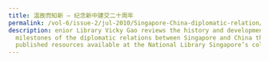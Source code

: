 ```yaml
---
title: 温故而知新 – 纪念新中建交二十周年
permalink: /vol-6/issue-2/jul-2010/Singapore-China-diplomatic-relation/
description: enior Library Vicky Gao reviews the history and developmental
  milestones of the diplomatic relations between Singapore and China through
  published resources available at the National Library Singapore’s collection.
---
```

